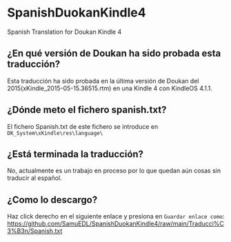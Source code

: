 # SpanishDuokanKindle4
Spanish Translation for Doukan Kindle 4

## ¿En qué versión de Doukan ha sido probada esta traducción?

Esta traducción ha sido probada en la última versión de Doukan del 2015(xKindle_2015-05-15.36515.rtm) en una Kindle 4 con KindleOS 4.1.1.

## ¿Dónde meto el fichero spanish.txt?

El fichero Spanish.txt de este fichero se introduce en ` DK_System\xKindle\res\language\`

## ¿Está terminada la traducción?
No, actualmente es un trabajo en proceso por lo que quedan aún cosas sin traducir al español.

## ¿Como lo descargo?
Haz click derecho en el siguiente enlace y presiona en `Guardar enlace como`:
https://github.com/SamuEDL/SpanishDuokanKindle4/raw/main/Traducci%C3%B3n/Spanish.txt

